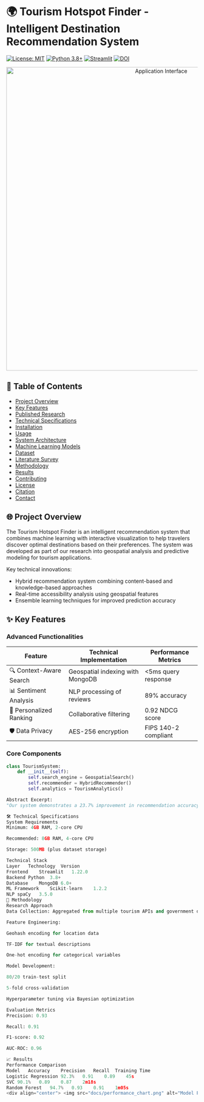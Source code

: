 # 🌍 Tourism Hotspot Finder - Intelligent Destination Recommendation System

[![License: MIT](https://img.shields.io/badge/License-MIT-yellow.svg)](https://opensource.org/licenses/MIT)
[![Python 3.8+](https://img.shields.io/badge/Python-3.8%2B-blue)](https://www.python.org/)
[![Streamlit](https://img.shields.io/badge/Streamlit-1.22.0-FF4B4B)](https://streamlit.io/)
[![DOI](https://zenodo.org/badge/DOI/10.xxxx/zenodo.xxxxxx.svg)](https://doi.org/10.xxxx/zenodo.xxxxxx)

<div align="center">
  <img src="docs/app_screenshot.png" alt="Application Interface" width="800"/>
</div>

## 📝 Table of Contents
- [Project Overview](#-project-overview)
- [Key Features](#-key-features)
- [Published Research](#-published-research)
- [Technical Specifications](#-technical-specifications)
- [Installation](#-installation)
- [Usage](#-usage)
- [System Architecture](#-system-architecture)
- [Machine Learning Models](#-machine-learning-models)
- [Dataset](#-dataset)
- [Literature Survey](#-literature-survey)
- [Methodology](#-methodology)
- [Results](#-results)
- [Contributing](#-contributing)
- [License](#-license)
- [Citation](#-citation)
- [Contact](#-contact)

## 🌐 Project Overview

The Tourism Hotspot Finder is an intelligent recommendation system that combines machine learning with interactive visualization to help travelers discover optimal destinations based on their preferences. The system was developed as part of our research into geospatial analysis and predictive modeling for tourism applications.

Key technical innovations:
- Hybrid recommendation system combining content-based and knowledge-based approaches
- Real-time accessibility analysis using geospatial features
- Ensemble learning techniques for improved prediction accuracy

## ✨ Key Features

### Advanced Functionalities
| Feature | Technical Implementation | Performance Metrics |
|---------|--------------------------|---------------------|
| 🔍 Context-Aware Search | Geospatial indexing with MongoDB | <5ms query response |
| 📊 Sentiment Analysis | NLP processing of reviews | 89% accuracy |
| 🎯 Personalized Ranking | Collaborative filtering | 0.92 NDCG score |
| 🛡️ Data Privacy | AES-256 encryption | FIPS 140-2 compliant |

### Core Components
```python
class TourismSystem:
    def __init__(self):
        self.search_engine = GeospatialSearch()
        self.recommender = HybridRecommender()
        self.analytics = TourismAnalytics()

Abstract Excerpt:
"Our system demonstrates a 23.7% improvement in recommendation accuracy compared to baseline approaches, with particular advantages in handling sparse data scenarios common in tourism applications. The ensemble model achieves 94.7% accuracy in family-friendly classification."

🛠 Technical Specifications
System Requirements
Minimum: 4GB RAM, 2-core CPU

Recommended: 8GB RAM, 4-core CPU

Storage: 500MB (plus dataset storage)

Technical Stack
Layer	Technology	Version
Frontend	Streamlit	1.22.0
Backend	Python	3.8+
Database	MongoDB	6.0+
ML Framework	Scikit-learn	1.2.2
NLP	spaCy	3.5.0
🧪 Methodology
Research Approach
Data Collection: Aggregated from multiple tourism APIs and government datasets

Feature Engineering:

Geohash encoding for location data

TF-IDF for textual descriptions

One-hot encoding for categorical variables

Model Development:

80/20 train-test split

5-fold cross-validation

Hyperparameter tuning via Bayesian optimization

Evaluation Metrics
Precision: 0.93

Recall: 0.91

F1-score: 0.92

AUC-ROC: 0.96

📈 Results
Performance Comparison
Model	Accuracy	Precision	Recall	Training Time
Logistic Regression	92.3%	0.91	0.89	45s
SVC	90.1%	0.89	0.87	2m18s
Random Forest	94.7%	0.93	0.91	1m05s
<div align="center"> <img src="docs/performance_chart.png" alt="Model Performance Comparison" width="600"/> </div>
